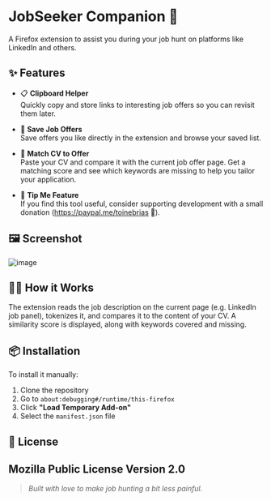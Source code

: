 # JobSeeker Companion 🧭

A Firefox extension to assist you during your job hunt on platforms like LinkedIn and others.

## ✨ Features

- 📋 **Clipboard Helper**  
  Quickly copy and store links to interesting job offers so you can revisit them later.

- 💾 **Save Job Offers**  
  Save offers you like directly in the extension and browse your saved list.

- 🧠 **Match CV to Offer**  
  Paste your CV and compare it with the current job offer page. Get a matching score and see which keywords are missing to help you tailor your application.

- 💸 **Tip Me Feature**  
  If you find this tool useful, consider supporting development with a small donation (https://paypal.me/toinebrias 💖).

## 🖼️ Screenshot

![image](https://github.com/user-attachments/assets/9263e262-cdaf-485b-bdd2-9afba81b9de9)


## 🧑‍💻 How it Works

The extension reads the job description on the current page (e.g. LinkedIn job panel), tokenizes it, and compares it to the content of your CV. A similarity score is displayed, along with keywords covered and missing.

## 📦 Installation

To install it manually:

1. Clone the repository
2. Go to `about:debugging#/runtime/this-firefox`
3. Click **"Load Temporary Add-on"**
4. Select the `manifest.json` file

## 🧾 License

Mozilla Public License Version 2.0
---

> *Built with love to make job hunting a bit less painful.*
